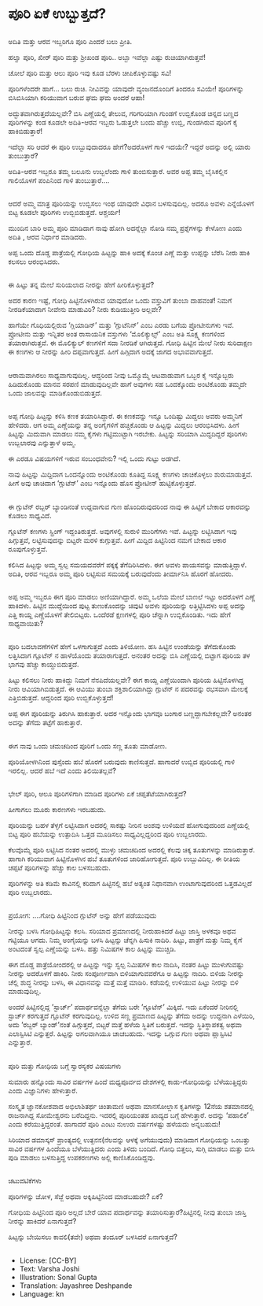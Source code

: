 # ಪೂರಿ ಏಕೆ ಉಬ್ಬುತ್ತದೆ?

##
ಅದಿತಿ ಮತ್ತು ಆರವ ಇಬ್ಬರಿಗೂ ಪೂರಿ ಎಂದರೆ ಬಲು ಪ್ರೀತಿ.

ಹಲ್ವಾ ಪೂರಿ, ಖೀರ್ ಪೂರಿ ಮತ್ತು ಶ್ರೀಖಂಡ ಪೂರಿ.. ಅಬ್ಬಾ ಇವೆಲ್ಲಾ ಎಷ್ಟು ರುಚಿಯಾಗಿರುತ್ತವೆ!

ಚೋಲೆ ಪೂರಿ ಮತ್ತು ಆಲು ಪೂರಿ ಇವು ಕೂಡ ಬೆರಳು ಚೀಪಿಕೊಳ್ಳುವಷ್ಟು ಸವಿ!

ಪೂರಿಗಳೆಂದರೇ ಹಾಗೆ... ಬಲು ರುಚಿ. ನೀವಿವನ್ನು ಯಾವುದೇ ವ್ಯಂಜನದೊಂದಿಗೆ ತಿಂದರೂ ಸವಿಯೇ! ಪೂರಿಗಳನ್ನು ಬಿಸಿಬಿಸಿಯಾಗಿ ಕರಿಯುವಾಗ ಬರುವ ಘಮ ಘಮ ಅಂದರೆ ಆಹಾ!

ಅದ್ಭುತವಾಗಿರುತ್ತದೆಯಲ್ಲವೇ? ಬಿಸಿ ಎಣ್ಣೆಯಲ್ಲಿ ತೇಲುವ, ಗರಿಗರಿಯಾಗಿ ಗುಂಡಗೆ ಉಬ್ಬಿಕೊಂಡ ಚಿನ್ನದ ಬಣ್ಣದ ಪೂರಿಗಳನ್ನು ಕಂಡ ಕೂಡಲೇ ಅದಿತಿ-ಆರವ ಇಬ್ಬರು ಓಡುತ್ತಲೇ ಬಂದು ಹೆಚ್ಚು ಉಬ್ಬಿ, ಗುಂಡಗಿರುವ ಪೂರಿಗೆ ಕೈ ಹಾಕಿಬಿಡುತ್ತಾರೆ!

ಇದೆಲ್ಲಾ ಸರಿ ಆದರೆ ಈ ಪೂರಿ ಉಬ್ಬುವುದಾದರೂ ಹೇಗೆ?ಅದರೊಳಗೆ ಗಾಳಿ ಇದಯೇ? ಇದ್ದರೆ ಅದನ್ನು ಅಲ್ಲಿ ಯಾರು ತುಂಬುತ್ತಾರೆ?

ಅದಿತಿ-ಆರವ ಇಬ್ಬರೂ ತಮ್ಮ ಬಲೂನು ಉಬ್ಬಲೆಂದು ಗಾಳಿ ತುಂಬಿಸುತ್ತಾರೆ. ಅವರ ಅಪ್ಪ ತಮ್ಮ ಬೈಸಿಕಲ್ಲಿನ ಗಾಲಿಯೊಳಗೆ ಪಂಪಿನಿಂದ ಗಾಳಿ ತುಂಬುತ್ತಾರೆ....

##
ಆದರೆ ಅಮ್ಮ ಮಾತ್ರ ಪೂರಿಯನ್ನು ಉಬ್ಬಿಸಲು ಇಂಥ ಯಾವುದೇ ವಿಧಾನ ಬಳಸುವುದಿಲ್ಲ. ಅದರೂ ಅವಳು ಎನ್ನೆಯೊಳಗೆ ಬಿಟ್ಟ ಕೂಡಲೇ ಪೂರಿಗಳು ಉಬ್ಬಿಬಿಡುತ್ತದೆ. ಆಶ್ಚರ್ಯ!

ಮುಂದಿನ ಬಾರಿ ಅಮ್ಮ ಪೂರಿ ಮಾಡಿದಾಗ ನಾವು ಹೋಗಿ ಅದನ್ನೆಲ್ಲಾ ನೋಡಿ ನಮ್ಮ ಪ್ರಶ್ನೆಗಳನ್ನು ಕೇಳೋಣ ಎಂದು ಅದಿತಿ , ಆರವ ನಿರ್ಧಾರ ಮಾಡಿದರು.

ಅಪ್ಪ ಒಂದು ದೊಡ್ಡ ಪಾತ್ರೆಯಲ್ಲಿ ಗೋಧಿಯ ಹಿಟ್ಟನ್ನು ಹಾಕಿ ಅದಕ್ಕೆ ಕೊಂಚ ಎಣ್ಣೆ ಮತ್ತು ಉಪ್ಪನ್ನು ಬೆರೆಸಿ ನೀರು ಹಾಕಿ ಕಲಸಲು ಆರಂಭಿಸಿದರು.

##
ಈ ಹಿಟ್ಟು ತನ್ನ ಮೇಲೆ ಸುರಿಯಲಾದ ನೀರನ್ನು ಹೇಗೆ ಹೀರಿಕೊಳ್ಳುತ್ತದೆ?

ಅದರ ಕಾರಣ ಇಷ್ಟೆ, ಗೋಧಿ ಹಿಟ್ಟಿನೊಳಗಿರುವ ಯಾವುದೋ ಒಂದು ವಸ್ತುವಿಗೆ ತುಂಬಾ ದಾಹವಂತೆ! ನಿಮಗೆ ನೀರಡಿಕೆಯಾದಾಗ ನೀವೇನು ಮಾಡುವಿರಿ? ನೀರು ಕುಡಿಯುತ್ತೀರಿ ಅಲ್ಲವೇ?

ಹಾಗೆಯೇ ಗೊಧಿಯಲ್ಲಿರುವ ‘ಗ್ಲಿಯಾಡಿನ್’ ಮತ್ತು ‘ಗ್ಲುಟೆನಿನ್’ ಎಂಬ ಎರಡು ಬಗೆಯ ಪ್ರೋಟೀನುಗಳು ಇವೆ. ಪ್ರೋಟೀನು ಮತ್ತು ಇನ್ನಿತರ ಅಂತ ರಾಸಾಯನಿಕ ವಸ್ತುಗಳು ‘ಮೊಲಿಕ್ಯುಲ್ಸ್’ ಎಂಬ ಅತಿ ಸೂಕ್ಷ್ಮ ಕಣಗಳಿಂದ ತಯಾರಾಗಿರುತ್ತವೆ. ಈ ಮೊಲಿಕ್ಯುಲ್ ಕಣಗಳಿಗೆ ಸದಾ ನೀರಡಿಕೆ ಆಗಿರುತ್ತದೆ. ಗೋಧಿ ಹಿಟ್ಟಿನ ಮೇಲೆ ನೀರು ಸುರಿದಾಕ್ಷಣ ಈ ಕಣಗಳು ಆ ನೀರನ್ನು ಹೀರಿ ದಪ್ಪವಾಗುತ್ತದೆ. ಹೀಗೆ ಹಿಗ್ಗಿದಾಗ ಅದಕ್ಕೆ ಜಾಗದ ಅಭಾವವಾಗುತ್ತದೆ.

##
ಆರಾಮವಾಗಿರಲು ಸಾಧ್ಯವಾಗುವುದಿಲ್ಲ. ಆದ್ದರಿಂದ ನೀವು ಒಮ್ಮೊಮ್ಮೆ ಆಟವಾಡುವಾಗ ಒಬ್ಬರ ಕೈ ಇನ್ನೊಬ್ಬರು ಹಿಡಿದುಕೊಂಡು ಮಾನವ ಸರಪಣಿ ಮಾಡುವುದಿಲ್ಲವೇ ಹಾಗೆ ಅವುಗಳು ಸಹ ಒಂದಕ್ಕೊಂದು ಅಂಟಿಕೊಂಡು ತಮ್ಮದೇ ಒಂದು ಜಾಲವನ್ನು ಮಾಡಿಕೊಂಡುಬಿಡುತ್ತದೆ.

##
ಅಪ್ಪ ಗೋಧಿ ಹಿಟ್ಟನ್ನು ಕಳಿಸಿ ಕಣಕ ತಯಾರಿಸಿದ್ದಾರೆ. ಈ ಕಣಕವನ್ನು ಇನ್ನೂ ಒಂದಿಷ್ಟು ಮಿದ್ದಲು ಅವರು ಅಮ್ಮನಿಗೆ ಹೇಳಿದರು. ಆಗ ಅಮ್ಮ ಎಣ್ಣೆಯನ್ನು ತನ್ನ ಅಂಗೈಗಳಿಗೆ ಹಚ್ಚಿಕೊಂಡು ಆ ಹಿಟ್ಟನ್ನು ಮಿದ್ದಲು ಆರಂಭಿಸಿದಳು. ಹೀಗೆ ಹಿಟ್ಟನ್ನು ಮಿದುವಾಗಿ ಮಾಡಲು ನಮ್ಮ ಕೈಗಳು ಗಟ್ಟಿಮುಟ್ಟಾಗಿ ಇರಬೇಕು. ಹಿಟ್ಟನ್ನು ಸರಿಯಾಗಿ ಮಿದ್ದದಿದ್ದರೆ ಪೂರಿಗಳು ಉಬ್ಬಲಾರವು ಎನ್ನುತ್ತಾಳೆ ಅಮ್ಮ.

ಈ ಎರಡೂ ವಿಷಯಗಳಿಗೆ ಇರುವ ಸಂಬಂಧವೇನು?
ಇಲ್ಲಿ ಒಂದು ಗುಟ್ಟು ಅಡಗಿದೆ.

ನಾವು ಹಿಟ್ಟನ್ನು ಮಿದ್ದಿದಾಗ ಒಂದನ್ನೊಂದು ಅಂಟಿಕೊಂಡು ಕೂತಿದ್ದ ಸೂಕ್ಷ್ಮ ಕಣಗಳು ಚಾಚಿಕೊಳ್ಳಲು ಶುರುಮಾಡುತ್ತವೆ. ಹೀಗೆ ಅವು ಚಾಚಿದಾಗ ‘ಗ್ಲುಟೆನ್’ ಎಂಬ ಇನ್ನೊಂದು ಹೊಸ ಪ್ರೋಟೀನ್ ಹುಟ್ಟಿಕೊಳ್ಳುತ್ತದೆ.

##
ಈ ಗ್ಲುಟೆನ್ ರಬ್ಬರ್ ಬ್ಯಾಂಡಿನಂತೆ ಉದ್ದವಾಗುವ ಗುಣ ಹೊಂದಿರುವುದರಿಂದ ನಾವು ಈ ಹಿಟ್ಟಿಗೆ ಬೇಕಾದ ಆಕಾರವನ್ನು ಕೊಡಲು ಸಾಧ್ಯವಿದೆ.

ಗ್ಲೂಟೆನ್ ಕಣಗಳು ಸ್ಪ್ರಿಂಗ್ ಇದ್ದಂತಿರುತ್ತದೆ. ಅವುಗಳಲ್ಲಿ ಸುರುಳಿ ಮುರಿಗೆಗಳು ಇವೆ. ಹಿಟ್ಟನ್ನು ಲಟ್ಟಿಸಿದಾಗ ಇವು ಹಿಗ್ಗುತ್ತವೆ, ಲಟ್ಟಿಸುವುದನ್ನು ಬಿಟ್ಟರೇ ಮರಳಿ ಕುಗ್ಗುತ್ತವೆ. ಹೀಗೆ ಮಿದ್ದಿದ ಹಿಟ್ಟಿನಿಂದ ನಮಗೆ ಬೇಕಾದ ಆಕಾರ ರೂಪುಗೊಳ್ಳುತ್ತವೆ.

ಕಲಿಸಿದ ಹಿಟ್ಟನ್ನು ಅಮ್ಮ ಸ್ವಲ್ಪ ಸಮಯದವರೆಗೆ ಪಕ್ಕಕ್ಕೆ ತೆಗೆದಿರಿಸಿದಳು. ಈಗ ಅವಳು ಪಾಯಸವನ್ನು ಮಾಡುತ್ತಿದ್ದಾಳೆ. ಅದಿತಿ, ಆರವ ಇಬ್ಬರೂ ಅಮ್ಮ ಪೂರಿ ಲಟ್ಟಿಸುವ ಸಮಯಕ್ಕೆ ಬರುವುದೆಂದು ತೀರ್ಮಾನಿಸಿ ಹೊರಗೆ ಹೋದರು.

##
ಅಪ್ಪ ಅಮ್ಮ ಇಬ್ಬರೂ ಈಗ ಪೂರಿ ಮಾಡಲು ಅಣಿಯಾಗಿದ್ದಾರೆ. ಅಮ್ಮ ಒಲೆಯ ಮೇಲೆ ಬಾಣಲೆ ಇಟ್ಟು ಅದರೊಳಗೆ ಎಣ್ಣೆ ಹಾಕಿದಳು. ಹಿಟ್ಟಿನ ಮುದ್ದೆಯಿಂದ ಪುಟ್ಟ ತುಣುಕೊಂದನ್ನು ಚಿವುಟಿ ಅವಳು ಪೂರಿಯನ್ನು ಲತ್ತಿಟ್ಟಿಸಿದಳು ಅಪ್ಪ ಅದನ್ನು ಎತ್ತಿ ಕಾಯ್ದ ಎಣ್ಣೆಯೊಳಗೆ ತೇಲಿಬಿಟ್ಟರು. ಒಂದೆರಡೆ ಕ್ಷಣಗಳಲ್ಲಿ ಪೂರಿ ಚೆನ್ನಾಗಿ ಉಬ್ಬಿಕೊಂಡಿತು. ಇದು ಹೇಗೆ ಸಾಧ್ಯವಾಯಿತು?

##
ಪೂರಿ ಬದಲಾವಣೆಗಳಿಗೆ ಹೇಗೆ ಒಳಗಾಗುತ್ತದೆ ಎಂದು ತಿಳಿಯೋಣ. ಹಸಿ ಹಿಟ್ಟಿನ ಉಂಡೆಯನ್ನು ತೆಗೆದುಕೊಂಡು ಲತ್ತಿಸಿದಾಗ ಗ್ಲೂಟೆನ್ ನ ಹಾಳೆಯೊಂದು ತಯಾರಾಗುತ್ತದೆ. ಅನಂತರ ಅದನ್ನು ಬಿಸಿ ಎಣ್ಣೆಯಲ್ಲಿ ಬಿಟ್ಟಾಗ ಪೂರಿಯ ತಳ ಭಾಗವು ಹೆಚ್ಚು ಕಾಯ್ದುಬಿದುತ್ತದೆ.

ಹಿಟ್ಟು ಕಲಿಸಲು ನೀರು ಹಾಕಿದ್ದು ನಿಮಗೆ ನೆನಪಿದೆಯಲ್ಲವೇ? ಈಗ ಕಾಯ್ದ ಎಣ್ಣೆಯಿಂದಾಗಿ ಪೂರಿಯ ಹಿಟ್ಟಿನೊಳಗಿದ್ದ ನೀರು ಆವಿಯಾಗಿಬಿಡುತ್ತದೆ. ಈ ಆವಿಯು ತುಂಬಾ ಶಕ್ತಿಶಾಲಿಯಾಗಿದ್ದು ಗ್ಲುಟೆನ್ ನ ಪದರವನ್ನು ರಭಸವಾಗಿ ಮೇಲಕ್ಕೆ ಎತ್ತಿಬಿಡುತ್ತದೆ. ಆದ್ದರಿಂದ ಪೂರಿ ಉಬ್ಬಿಕೊಳ್ಳುತ್ತದೆ!

ಅಪ್ಪ ಈಗ ಪೂರಿಯನ್ನು ತಿರುಗಿಸಿ ಹಾಕುತ್ತಾರೆ. ಅದರ ಇನ್ನೊಂದು ಭಾಗವೂ ಬಂಗಾರ ಬಣ್ಣದ್ದಾಗಬೇಕಲ್ಲವೇ? ಅನಂತರ ಅದನ್ನು ತೆಗೆದು ತಟ್ಟೆಗೆ ಹಾಕುತ್ತಾರೆ.

##
ಈಗ ನಾವು ಒಂದು ಚಮಚದಿಂದ ಪೂರಿಗೆ ಒಂದು ಸಣ್ಣ ತೂತು ಮಾಡೋಣ.

ಪೂರಿಯೋಳಗಿನಿಂದ ಪುಸ್ಸೆಂದು ಹಬೆ ಹೊರಗೆ ಬರುವುದು ಕಾಣಿಸುತ್ತದೆ. ಹಾಗಾದರೆ ಉಬ್ಬಿದ ಪೂರಿಯಲ್ಲಿ ಗಾಳಿ ಇರಲಿಲ್ಲ. ಆದರೆ ಹಬೆ ಇದೆ ಎಂದು ತಿಲಿಯಿತಲ್ಲವೆ?

##
ಭೇಲ್ ಪೂರಿ, ಆಲೂ ಪೂರಿಗಳಿಗಾಗಿ ಮಾಡಿದ ಪೂರಿಗಳು ಏಕೆ ಚಪ್ಪತೆಟೆಯಾಗಿರುತ್ತದೆ?

ಹೀಗಾಗಲು ಮೂರು ಕಾರಣಗಳು ಇರಬಹುದು.

ಪೂರಿಯನ್ನು ಬಹಳ ತೆಳ್ಳಗೆ ಲಟ್ಟಿಸಿದಾಗ ಅದರಲ್ಲಿ ಸಾಕಷ್ಟು ನೀರಿನ ಅಂಶವು ಉಳಿಯದೆ ಹೋಗುವುದರಿಂದ ಎಣ್ಣೆಯಲ್ಲಿ ಬಿಟ್ಟ ಪೂರಿ ಹಬೆಯನ್ನು ಉತ್ಪಾದಿಸಿ ಒತ್ತಡ ಮೂಡಿಸಲು ಸಾಧ್ಯವಿಲ್ಲದ್ದರಿಂದ ಪೂರಿ ಉಬ್ಬಲಾರದು.

ಕೆಲವೊಮ್ಮೆ ಪೂರಿ ಲಟ್ಟಿಸಿದ ನಂತರ ಅದರಲ್ಲಿ ಮುಳ್ಳು ಚಮಚದಿಂದ ಅದರಲ್ಲಿ ಕೆಲವು ಚಿಕ್ಕ ತೂತುಗಳನ್ನು ಮಾಡಿರುತ್ತಾರೆ. ಹಾಗಾಗಿ ಕರಿಯುವಾಗ ಹಿಟ್ಟಿನೊಳಗಿನ ಹಬೆ ತೂತುಗಳಿಂದ ಜಾರಿಹೋಗುತ್ತದೆ. ಪೂರಿ ಉಬ್ಬುವಿದಿಲ್ಲ. ಈ ರೀತಿಯ ಚಪ್ಪಟೆ ಪೂರಿಗಳನ್ನು ಹೆಚ್ಚು ಕಾಲ ಬಳಸಬಹುದು.

ಪೂರಿಗಳನ್ನು ಅತಿ ಕಡಿಮೆ ಕಾವಿನಲ್ಲಿ ಕರಿದಾಗ ಹಿಟ್ಟಿನಲ್ಲಿ ಹಬೆ ಅತ್ಯಂತ ನಿಧಾನವಾಗಿ ಉಂಟಾಗುವುದರಿಂದ ಒತ್ತಡವಿಲ್ಲದೆ ಪೂರಿ ಉಬ್ಬಲಾರದು.

##
ಪ್ರಯೋಗ: ....ಗೋಧಿ ಹಿಟ್ಟಿನಿಂದ ಗ್ಲುಟೆನ್ ಅನ್ನು ಹೇಗೆ ಪಡೆಯುವುದು

ನೀರನ್ನು ಬಳಸಿ ಗೋಧಿಹಿಟ್ಟನ್ನು ಕಲಸಿ. ಸರಿಯಾದ ಪ್ರಮಾಣದಲ್ಲಿ ನೀರುಹಾಕಿದರೆ ಹಿಟ್ಟು ಜಾಸ್ತಿ ಅಳಕವೂ ಅಥವ ಗಟ್ಟಿಯೂ ಆಗದು. ನಿಮ್ಮ ಅಂಗೈಯನ್ನು ಬಳಸಿ ಹಿಟ್ಟನ್ನು ಚೆನ್ನಗಿ ಹಿಸುಕಿ ನಾದಿರಿ. ಹಿಟ್ಟು, ಪಾತ್ರೆಗೆ ಮತ್ತು ನಿಮ್ಮ ಕೈಗೆ ಅಂಟದಂತೆ ಸ್ವಲ್ಪ ಎಣ್ಣೆಯನ್ನು ಬಳಸಿ. ಹತ್ತು ನಿಮಿಷಗಳ ಕಾಲ ಹಿಟ್ಟನ್ನು ಮುಚ್ಚಿಡಿ.

ಈಗ ದೊಡ್ಡ ಪಾತ್ರೆಯೋಂದರಲ್ಲಿ ಆ ಹಿಟ್ಟನ್ನು ಇನ್ನು ಸ್ವಲ್ಪ ನಿಮಿಷಗಳ ಕಾಲ ನಾದಿಸಿ, ನಂತರ ಹಿಟ್ಟು ಮುಳುಗುವಷ್ಟು ನೀರನ್ನು ಅದರೊಳಗೆ ಹಾಕಿರಿ. ನೀರು ಸಂಪೂರ್ಣವಾಗಿ ಬಿಳಿಯಾಗುವವರೆಗೂ ಅ ಹಿಟ್ಟನ್ನು ನಾದಿರಿ. ಬಿಳಿಯ ನೀರನ್ನು ಚೆಲ್ಲಿ ಶುದ್ಧ ನೀರನ್ನು ಬಳಸಿ, ಈ ವಿಧಾನವನ್ನು ಮತ್ತೆ ಮತ್ತೆ ಮಾಡಿರಿ. ಕಡೆಯಲ್ಲಿ ಉಳಿಯುವ ಹಿಟ್ಟು ನೀರನ್ನು ಬಿಳಿ ಮಾಡುವುದಿಲ್ಲ.

ಅಂದರೆ ಹಿಟ್ಟಿನಲ್ಲಿದ್ದ ’ಸ್ಟಾರ್ಚ್’ ಪದಾರ್ಥವನ್ನೆಲ್ಲಾ ತೆಗೆದು ಬರೇ ’ಗ್ಲೂಟೆನ್’ ಮಿಕ್ಕಿದೆ. ಇದು ಏಕೆಂದರೆ ನೀರಿನಲ್ಲಿ ಸ್ಟಾರ್ಚ್ ಕರಗುತ್ತದೆ ಗ್ಲೂಟೆನ್ ಕರಗುವುದಿಲ್ಲ. ಉಳಿದ ಸಣ್ಣ ಪ್ರಮಾಣದ ಹಿಟ್ಟನ್ನು ತೆಗೆದು ಅದನ್ನು ಉದ್ದನಾಗಿ ಎಳೆಯಿರಿ, ಅದು ’ರಬ್ಬರ್ ಬ್ಯಾಂಡ್’ನಂತೆ ಹಿಗ್ಗುತ್ತದೆ, ಬಿಟ್ಟರೆ ಮತ್ತೆ ಹಳೆಯ ಸ್ಥಿತಿಗೆ ಬರುತ್ತದೆ. ಇದನ್ನು ಸ್ಥಿತಿಸ್ಥಾಪಕತ್ವ ಅಥವಾ ಎಲಾಸ್ಟಿಸಿಟಿ ಎನ್ನುತ್ತರೆ. ಹಿಟ್ಟನ್ನು ಅಗಲವಾಗಿಯೂ ಚಾಚಬಹುದು. ಇದನ್ನು ಒಗ್ಗುವ ಗುಣ ಅಥವಾ ಪ್ಲಾಸ್ಟಿಸಿಟಿ ಎನ್ನುತ್ತಾರೆ.

##
ಪೂರಿ ಮತ್ತು ಗೋಧಿಯ ಬಗ್ಗೆ ಸ್ವಾರಸ್ಯಕರ ವಿಷಯಗಳು

ಸುಮಾರು ಹನ್ನೊಂದು ಸಾವಿರ ವರ್ಷಗಳ ಹಿಂದೆ ಮಧ್ಯಪೂರ್ವದ ದೇಶಗಳಲ್ಲಿ ಕಾಡು-ಗೋಧಿಯನ್ನು ಬೆಳೆಯುತ್ತಿದ್ದರು ಎಂದು ವಿಜ್ಞಾನಿಗಳು ಹೇಳುತ್ತಾರೆ.

ಸಂಸ್ಕೃತ ಜ್ಞಾನಕೋಶವಾದ ಅಭಿಲಾಶಿತರ್ಥ ಚಿಂತಾಮಣಿ ಅಥವಾ ಮಾನಸೋಲ್ಲಾಸ ಕೃತಿಗಳನ್ನು 12ನೆಯ ಶತಮಾನದಲ್ಲಿ ರಾಜನಾಗಿದ್ದ ಸೋಮೇಶ್ವರನು ಬರೆದಿದ್ದನು. ಇದರಲ್ಲಿ ಪೂರಿಯಂತಹ ಖಾದ್ಯದ ಬಗ್ಗೆ ಹೇಳುತ್ತಾರೆ. ಅದನ್ನು ‘ಪಹಾಲಿಕ’ ಎಂದು ಕರೆಯುತ್ತಿದ್ದರಂತೆ. ಹಾಗಾದರೆ ಪೂರಿ ಎಂಟು ನುಉರು ವರ್ಷಗಳಷ್ಟು ಹಳೆಯದು ಅನ್ನಬಹುದು!

ಸಿರಿಯಾದ ಡಮಾಸ್ಕಸ್ ಪ್ರಾಂತ್ಯದಲ್ಲಿ ಉತ್ಖನನ(ನೆಲವನ್ನು ಆಳಕ್ಕೆ ಅಗೆಯುವುದು) ಮಾಡಿದಾಗ ಗೋಧಿಯನ್ನು ಒಂಬತ್ತು ಸಾವಿರ ವರ್ಷಗಳ ಹಿಂದೆಯೂ ಬೆಳೆಯುತ್ತಿದರು ಎಂದು ತಿಳಿದು ಬಂದಿದೆ. ಗೋಧಿ ಬಿತ್ತಲು, ಸುಗ್ಗಿ ಮಾಡಲು ಮತ್ತು ಬೀಸಿ ಪುಡಿ ಮಾಡಲು ಬಳಸುತ್ತಿದ್ದ ಉಪಕರಣಗಳು ಅಲ್ಲಿ ಕಾಣಿಸಿಕೊಂಡಿದ್ದವು.

##
ಚಟುವಟಿಕೆಗಳು

ಪೂರಿಗಳನ್ನು ಜೋಳ, ಸೆಜ್ಜೆ ಅಥವಾ ಅಕ್ಕಿಹಿಟ್ಟಿನಿಂದ ಮಾಡಬಹುದೇ? ಏಕೆ?

ಗೋಧಿಯ ಹಿಟ್ಟಿನಿಂದ ಪೂರಿ ಅಲ್ಲದೆ ಬೇರೆ ಯಾವ ಪದಾರ್ಥವನ್ನು ತಯಾರಿಸುತ್ತಾರೆ?ಹಿಟ್ಟಿನಲ್ಲಿ ನೀವು ತುಂಬಾ ಜಾಸ್ತಿ ನೀರನ್ನು ಹಾಕಿದರೆ ಏನಾಗುತ್ತದೆ?

ಹಿಟ್ಟನ್ನು ಬೇಯಿಸಲು ಕಾವಲಿ(ತವೇ) ಅಥವಾ ತಂದೂರ್ ಬಳಸಿದರೆ ಏನಾಗುತ್ತದೆ?

##
* License: [CC-BY]
* Text: Varsha Joshi
* Illustration: Sonal Gupta
* Translation: Jayashree Deshpande
* Language: kn
